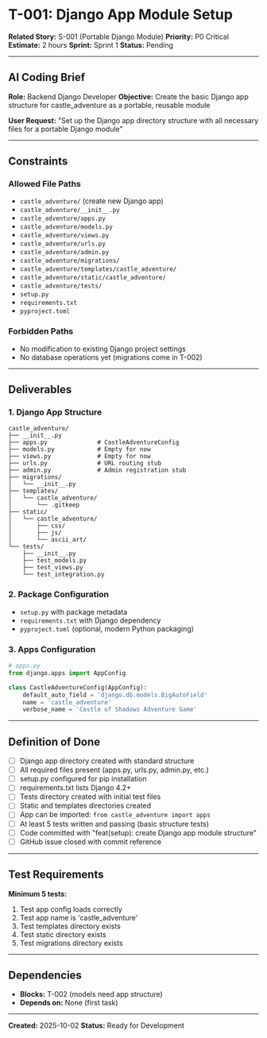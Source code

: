 # T-001: Django App Module Setup

**Related Story:** S-001 (Portable Django Module)
**Priority:** P0 Critical
**Estimate:** 2 hours
**Sprint:** Sprint 1
**Status:** Pending

---

## AI Coding Brief

**Role:** Backend Django Developer
**Objective:** Create the basic Django app structure for castle_adventure as a portable, reusable module

**User Request:** "Set up the Django app directory structure with all necessary files for a portable Django module"

---

## Constraints

### Allowed File Paths
- `castle_adventure/` (create new Django app)
- `castle_adventure/__init__.py`
- `castle_adventure/apps.py`
- `castle_adventure/models.py`
- `castle_adventure/views.py`
- `castle_adventure/urls.py`
- `castle_adventure/admin.py`
- `castle_adventure/migrations/`
- `castle_adventure/templates/castle_adventure/`
- `castle_adventure/static/castle_adventure/`
- `castle_adventure/tests/`
- `setup.py`
- `requirements.txt`
- `pyproject.toml`

### Forbidden Paths
- No modification to existing Django project settings
- No database operations yet (migrations come in T-002)

---

## Deliverables

### 1. Django App Structure
```
castle_adventure/
├── __init__.py
├── apps.py              # CastleAdventureConfig
├── models.py            # Empty for now
├── views.py             # Empty for now
├── urls.py              # URL routing stub
├── admin.py             # Admin registration stub
├── migrations/
│   └── __init__.py
├── templates/
│   └── castle_adventure/
│       └── .gitkeep
├── static/
│   └── castle_adventure/
│       ├── css/
│       ├── js/
│       └── ascii_art/
└── tests/
    ├── __init__.py
    ├── test_models.py
    ├── test_views.py
    └── test_integration.py
```

### 2. Package Configuration
- `setup.py` with package metadata
- `requirements.txt` with Django dependency
- `pyproject.toml` (optional, modern Python packaging)

### 3. Apps Configuration
```python
# apps.py
from django.apps import AppConfig

class CastleAdventureConfig(AppConfig):
    default_auto_field = 'django.db.models.BigAutoField'
    name = 'castle_adventure'
    verbose_name = 'Castle of Shadows Adventure Game'
```

---

## Definition of Done

- [ ] Django app directory created with standard structure
- [ ] All required files present (apps.py, urls.py, admin.py, etc.)
- [ ] setup.py configured for pip installation
- [ ] requirements.txt lists Django 4.2+
- [ ] Tests directory created with initial test files
- [ ] Static and templates directories created
- [ ] App can be imported: `from castle_adventure import apps`
- [ ] At least 5 tests written and passing (basic structure tests)
- [ ] Code committed with "feat(setup): create Django app module structure"
- [ ] GitHub issue closed with commit reference

---

## Test Requirements

**Minimum 5 tests:**
1. Test app config loads correctly
2. Test app name is 'castle_adventure'
3. Test templates directory exists
4. Test static directory exists
5. Test migrations directory exists

---

## Dependencies

- **Blocks:** T-002 (models need app structure)
- **Depends on:** None (first task)

---

**Created:** 2025-10-02
**Status:** Ready for Development
